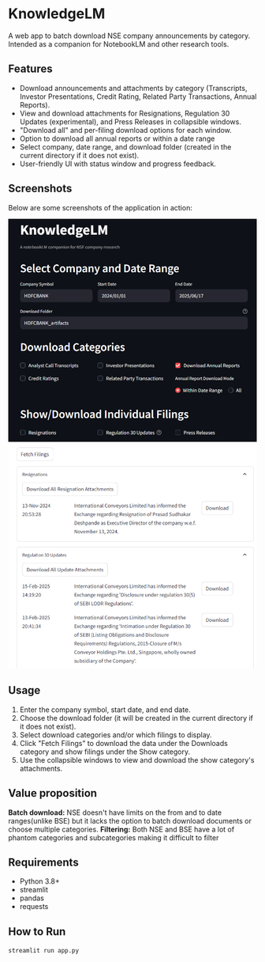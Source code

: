 # KnowledgeLM

A web app to batch download NSE company announcements by category.  
Intended as a companion for NotebookLM and other research tools.

## Features

- Download announcements and attachments by category (Transcripts, Investor Presentations, Credit Rating, Related Party Transactions, Annual Reports).
- View and download attachments for Resignations, Regulation 30 Updates (experimental), and Press Releases in collapsible windows.
- "Download all" and per-filing download options for each window.
- Option to download all annual reports or within a date range
- Select company, date range, and download folder (created in the current directory if it does not exist).
- User-friendly UI with status window and progress feedback.

## Screenshots

Below are some screenshots of the application in action:

![Features](screenshots/Features.png)
![Filings View](screenshots/FilingsView.png)


## Usage

1. Enter the company symbol, start date, and end date.
2. Choose the download folder (it will be created in the current directory if it does not exist).
3. Select download categories and/or which filings to display.
4. Click "Fetch Filings" to download the data under the Downloads category and show filings under the Show category.
5. Use the collapsible windows to view and download the show category's attachments.


## Value proposition
**Batch download:** NSE doesn't have limits on the from and to date ranges(unlike BSE) but it lacks the option to batch download documents or choose multiple categories.
**Filtering:** Both NSE and BSE have a lot of phantom categories and subcategories making it difficult to filter

## Requirements

- Python 3.8+
- streamlit
- pandas
- requests

## How to Run

```sh
streamlit run app.py
```
